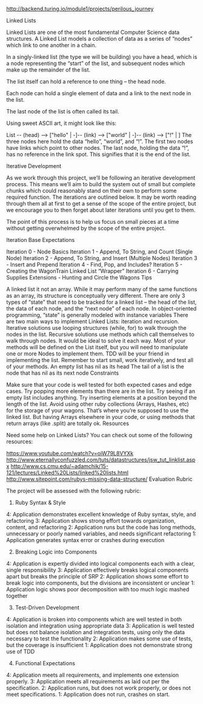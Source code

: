 http://backend.turing.io/module1/projects/perilous_journey

Linked Lists

Linked Lists are one of the most fundamental Computer Science data structures. A Linked List models a collection of data as a series of “nodes” which link to one another in a chain.

In a singly-linked list (the type we will be building) you have a head, which is a node representing the “start” of the list, and subsequent nodes which make up the remainder of the list.

The list itself can hold a reference to one thing – the head node.

Each node can hold a single element of data and a link to the next node in the list.

The last node of the list is often called its tail.

Using sweet ASCII art, it might look like this:

List -- (head) --> ["hello" | -]-- (link) --> ["world" | -]-- (link) --> ["!" | ]
The three nodes here hold the data “hello”, “world”, and “!”. The first two nodes have links which point to other nodes. The last node, holding the data “!”, has no reference in the link spot. This signifies that it is the end of the list.

Iterative Development

As we work through this project, we’ll be following an iterative development process. This means we’ll aim to build the system out of small but complete chunks which could reasonably stand on their own to perform some required function. The iterations are outlined below. It may be worth reading through them all at first to get a sense of the scope of the entire project, but we encourage you to then forget about later iterations until you get to them.

The point of this process is to help us focus on small pieces at a time without getting overwhelmed by the scope of the entire project.

Iteration Base Expectations

Iteration 0 - Node Basics
Iteration 1 - Append, To String, and Count (Single Node)
Iteration 2 - Append, To String, and Insert (Multiple Nodes)
Iteration 3 - Insert and Prepend
Iteration 4 - Find, Pop, and Includes?
Iteration 5 - Creating the WagonTrain Linked List “Wrapper”
Iteration 6 - Carrying Supplies
Extensions - Hunting and Circle the Wagons
Tips

A linked list it not an array. While it may perform many of the same functions as an array, its structure is conceptually very different.
There are only 3 types of “state” that need to be tracked for a linked list – the head of the list, the data of each node, and the “next node” of each node.
In object-oriented programming, “state” is generally modeled with instance variables
There are two main ways to implement Linked Lists: iteration and recursion. Iterative solutions use looping structures (while, for) to walk through the nodes in the list. Recursive solutions use methods which call themselves to walk through nodes. It would be ideal to solve it each way.
Most of your methods will be defined on the List itself, but you will need to manipulate one or more Nodes to implement them.
TDD will be your friend in implementing the list. Remember to start small, work iteratively, and test all of your methods.
An empty list has nil as its head
The tail of a list is the node that has nil as its next node
Constraints

Make sure that your code is well tested for both expected cases and edge cases. Try popping more elements than there are in the list. Try seeing if an empty list includes anything. Try inserting elements at a position beyond the length of the list.
Avoid using other ruby collections (Arrays, Hashes, etc) for the storage of your wagons. That’s where you’re supposed to use the linked list. But having Arrays elsewhere in your code, or using methods that return arrays (like .split) are totally ok.
Resources

Need some help on Linked Lists? You can check out some of the following resources:

https://www.youtube.com/watch?v=oiW79L8VYXk
http://www.eternallyconfuzzled.com/tuts/datastructures/jsw_tut_linklist.aspx
http://www.cs.cmu.edu/~adamchik/15-121/lectures/Linked%20Lists/linked%20lists.html
http://www.sitepoint.com/rubys-missing-data-structure/
Evaluation Rubric

The project will be assessed with the following rubric:

1. Ruby Syntax & Style

4: Application demonstrates excellent knowledge of Ruby syntax, style, and refactoring
3: Application shows strong effort towards organization, content, and refactoring
2: Application runs but the code has long methods, unnecessary or poorly named variables, and needs significant refactoring
1: Application generates syntax error or crashes during execution

2. Breaking Logic into Components

4: Application is expertly divided into logical components each with a clear, single responsibility
3: Application effectively breaks logical components apart but breaks the principle of SRP
2: Application shows some effort to break logic into components, but the divisions are inconsistent or unclear
1: Application logic shows poor decomposition with too much logic mashed together

3. Test-Driven Development

4: Application is broken into components which are well tested in both isolation and integration using appropriate data
3: Application is well tested but does not balance isolation and integration tests, using only the data necessary to test the functionality
2: Application makes some use of tests, but the coverage is insufficient
1: Application does not demonstrate strong use of TDD

4. Functional Expectations

4: Application meets all requirements, and implements one extension properly.
3: Application meets all requirements as laid out per the specification.
2: Application runs, but does not work properly, or does not meet specifications.
1: Application does not run, crashes on start.
